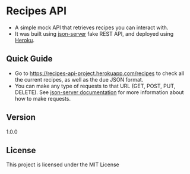# Recipes API

- A simple mock API that retrieves recipes you can interact with.
- It was built using [json-server](https://github.com/typicode/json-server) fake REST API, and deployed using [Heroku](https://www.heroku.com/platform).

## Quick Guide

- Go to https://recipes-api-project.herokuapp.com/recipes to check all the current recipes, as well as the due JSON format. 
- You can make any type of requests to that URL (GET, POST, PUT, DELETE). See [json-server documentation](https://github.com/typicode/json-server#getting-started)   for more information about how to make requests.

## Version

1.0.0

## License

This project is licensed under the MIT License
